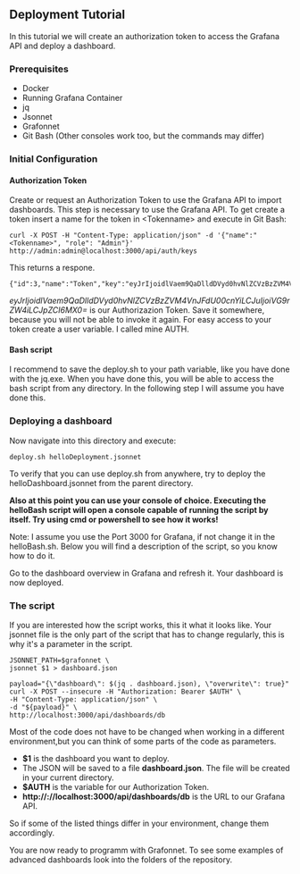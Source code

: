 ## Deployment Tutorial

In this tutorial we will create an authorization token to access the Grafana API and deploy a dashboard.

### Prerequisites
- Docker
- Running Grafana Container
- jq
- Jsonnet
- Grafonnet
- Git Bash (Other consoles work too, but the commands may differ)

### Initial Configuration

#### Authorization Token

Create or request an Authorization Token to use the Grafana API to import dashboards.
This step is necessary to use the Grafana API.
To get create a token insert a name for the token in \<Tokenname\> and execute in Git Bash:
```shell
curl -X POST -H "Content-Type: application/json" -d '{"name":"<Tokenname>", "role": "Admin"}' http://admin:admin@localhost:3000/api/auth/keys
```
This returns a respone.
```shell
{"id":3,"name":"Token","key":"eyJrIjoidlVaem9QaDlldDVyd0hvNlZCVzBzZVM4VnJFdU00cnYiLCJuIjoiVG9rZW4iLCJpZCI6MX0="}
```
_eyJrIjoidlVaem9QaDlldDVyd0hvNlZCVzBzZVM4VnJFdU00cnYiLCJuIjoiVG9rZW4iLCJpZCI6MX0=_ is our Authorizazion Token. Save it somewhere, because you will not be able to invoke it again.
For easy access to your token create a user variable. I called mine AUTH.

#### Bash script

I recommend to save the deploy.sh to your path variable, like you have done with the jq.exe. When you have done this, you will be able to access the bash script from any directory.
In the following step I will assume you have done this.

### Deploying a dashboard

Now navigate into this directory and execute:

```shell
deploy.sh helloDeployment.jsonnet
```

To verify that you can use deploy.sh from anywhere, try to deploy the helloDashboard.jsonnet from the parent directory.

**Also at this point you can use your console of choice. Executing the helloBash script will open a console capable of running the script by itself. Try using cmd or powershell to see how it works!**

Note: I assume you use the Port 3000 for Grafana, if not change it in the helloBash.sh. Below you will find a description of the script, so you know how to do it.

Go to the dashboard overview in Grafana and refresh it. Your dashboard is now deployed.


### The script

If you are interested how the script works, this it what it looks like. Your jsonnet file is the only part of the script that has to change regularly,
this is why it's a parameter in the script.

```shell
JSONNET_PATH=$grafonnet \
jsonnet $1 > dashboard.json

payload="{\"dashboard\": $(jq . dashboard.json), \"overwrite\": true}"
curl -X POST --insecure -H "Authorization: Bearer $AUTH" \
-H "Content-Type: application/json" \
-d "${payload}" \
http://localhost:3000/api/dashboards/db
```

Most of the code does not have to be changed when working in a different environment,but you can think of some parts of the code as parameters.
- **$1** is the dashboard you want to deploy.
- The JSON will be saved to a file **dashboard.json**. The file will be created in your current directory.
- **$AUTH** is the variable for our Authorization Token.
- **ht<span>tp://</span>://localhost:3000/api/dashboards/db** is the URL to our Grafana API.

So if some of the listed things differ in your environment, change them accordingly.



You are now ready to programm with Grafonnet. To see some examples of advanced dashboards look into the folders of the repository.


